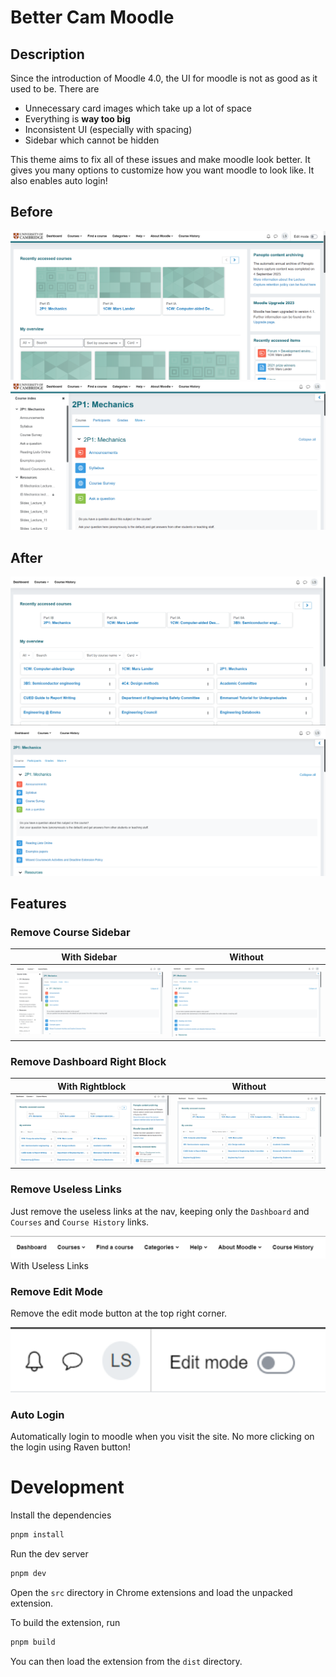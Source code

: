# Better Cam Moodle

## Description

Since the introduction of Moodle 4.0, the UI for moodle is not as good as it used to be. There are

- Unnecessary card images which take up a lot of space
- Everything is **way too big**
- Inconsistent UI (especially with spacing)
- Sidebar which cannot be hidden

This theme aims to fix all of these issues and make moodle look better. It gives you many options to customize how you want moodle to look like. It also enables auto login!

## Before

![](img/home-before.png)
![](img/course-before.png)

## After

![](img/home-after.png)
![](img/course-after.png)

## Features

### Remove Course Sidebar

|       With Sidebar        |          Without          |
| :-----------------------: | :-----------------------: |
| ![](img/with-sidebar.png) | ![](img/course-after.png) |

### Remove Dashboard Right Block

|        With Rightblock        |         Without         |
| :---------------------------: | :---------------------: |
| ![](img/with-right-block.png) | ![](img/home-after.png) |

### Remove Useless Links

Just remove the useless links at the nav, keeping only the `Dashboard` and `Courses` and `Course History` links.

![Useless Links](img/with-useless-links.png)
With Useless Links

### Remove Edit Mode

Remove the edit mode button at the top right corner.

![Edit Mode](img/with-edit-mode.png)

### Auto Login

Automatically login to moodle when you visit the site. No more clicking on the login using Raven button!

# Development

Install the dependencies

```bash
pnpm install
```

Run the dev server

```bash
pnpm dev
```

Open the `src` directory in Chrome extensions and load the unpacked extension.

To build the extension, run

```bash
pnpm build
```

You can then load the extension from the `dist` directory.
